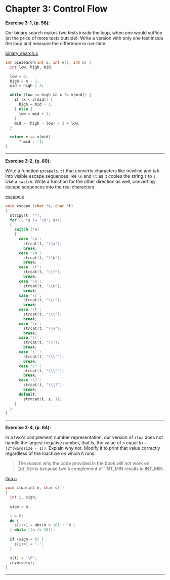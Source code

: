 # Chapter 3: Control Flow

**Exercise 3-1, (p. 58):**

Our binary search makes two tests inside the loop, when one would suffice (at the price of more tests outside). Write a version with only one test inside the loop and measure the difference in run-time.

[binary\_search.c](src/binary_search.c)

```c
int binsearch(int x, int v[], int n) {
  int low, high, mid;

  low = 0;
  high = n - 1;
  mid = high / 2;

  while (low <= high && x != v[mid]) {
    if (x < v[mid]) {
      high = mid - 1;
    } else {
      low = mid + 1;
    }
    mid = (high - low) / 2 + low;
  }

  return x == v[mid]
      ? mid : -1;
}
```

---

**Exercise 3-2, (p. 60):**

Write a function `escape(s,t)` that converts characters like newline and tab into visible escape sequences like `\n` and `\t` as it copies the string `t` to `s`. Use a `switch`. Write a function for the other direction as well, converting escape sequences into the real characters.

[escape.c](src/escape.c)

```c
void escape (char *s, char *t)
{
  strcpy(t, "");
  for (; *s != '\0'; s++)
  {
    switch (*s)
    {
      case '\a':
        strcat(t, "\\a");
        break;
      case '\b':
        strcat(t, "\\b");
        break;
      case '\f':
        strcat(t, "\\f");
        break;
      case '\n':
        strcat(t, "\\n");
        break;
      case '\r':
        strcat(t, "\\r");
        break;
      case '\t':
        strcat(t, "\\t");
        break;
      case '\v':
        strcat(t, "\\v");
        break;
      case '\\':
        strcat(t, "\\");
        break;
      case '\'':
        strcat(t, "\\\'");
        break;
      case '\"':
        strcat(t, "\\\"");
        break;
      case '\?':
        strcat(t, "\\\?");
        break;
      default:
        strncat(t, s, 1);
    }
  }
}
```

---

**Exercise 3-4, (p. 64):**

In a two's complement number representation, our version of `itoa` does not handle the largest negative number, that is, the value of `n` equal to `-(2^(wordsize - 1))`. Explain why not. Modify it to print that value correctly regardless of the machine on which it runs. 


> The reason why the code provided in the book will not work on `INT_MIN` is because two's complement of `INT\_MIN results in INT\_MIN.


[itoa.c](src/itoa.c)

```c
void itoa(int n, char s[])
{
  int i, sign;
  
  sign = n;

  i = 0;
  do {
    s[i++] = abs(n % 10) + '0';
  } while ((n /= 10));
  
  if (sign < 0) {
    s[i++] = '-';
  }

  s[i] = '\0';
  reverse(s);
}
```

---
